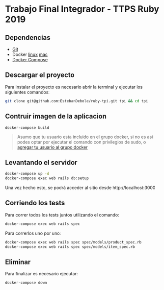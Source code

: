 # Trabajo Final Integrador - TTPS Ruby 2019

## Dependencias
- [Git](https://git-scm.com/book/en/v2/Getting-Started-Installing-Git)
- Docker [linux](https://docs.docker.com/v17.09/engine/installation/linux/docker-ce/ubuntu/) [mac](https://docs.docker.com/v17.09/docker-for-mac/install/)
- [Docker Compose](https://docs.docker.com/compose/install/)

## Descargar el proyecto

Para instalar el proyecto es necesario abrir la terminal y ejecutar los siguientes comandos:

```sh
git clone git@github.com:EstebanDebole/ruby-tpi.git tpi && cd tpi
```
## Contruir imagen de la aplicacion

```
docker-compose build
```
> Asumo que tu usuario esta incluido en el grupo docker, si no es asi podes optar por ejecutar el comando con privilegios de sudo, o [agregar tu usuario al grupo docker](https://docs.docker.com/install/linux/linux-postinstall/)


## Levantando el servidor

```sh
docker-compose up -d
docker-compose exec web rails db:setup
```

Una vez hecho esto, se podrá acceder al sitio desde http://localhost:3000

## Corriendo los tests
Para correr todos los tests juntos utilizando el comando:
```sh
docker-compose exec web rails spec
```
Para correrlos uno por uno:
```sh
docker-compose exec web rails spec spec/models/product_spec.rb
docker-compose exec web rails spec spec/models/item_spec.rb
```

## Eliminar
Para finalizar es necesario ejecutar:

```sh
docker-compose down
```



